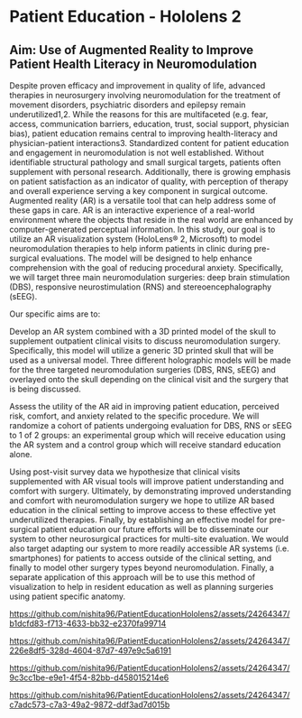 # Patient Education - Hololens 2


## Aim: Use of Augmented Reality to Improve Patient Health Literacy in Neuromodulation


Despite proven efficacy and improvement in quality of life, advanced therapies in neurosurgery involving neuromodulation for the treatment of movement disorders, psychiatric disorders and epilepsy remain underutilized1,2. While the reasons for this are multifaceted (e.g. fear, access, communication barriers, education, trust, social support, physician bias), patient education remains central to improving health-literacy and physician-patient interactions3. Standardized content for patient education and engagement in neuromodulation is not well established. Without identifiable structural pathology and small surgical targets, patients often supplement with personal research. Additionally, there is growing emphasis on patient satisfaction as an indicator of quality, with perception of therapy and overall experience serving a key component in surgical outcome. Augmented reality (AR) is a versatile tool that can help address some of these gaps in care. AR is an interactive experience of a real-world environment where the objects that reside in the real world are enhanced by computer-generated perceptual information. In this study, our goal is to utilize an AR visualization system (HoloLens® 2, Microsoft) to model neuromodulation therapies to help inform patients in clinic during pre-surgical evaluations. The model will be designed to help enhance comprehension with the goal of reducing procedural anxiety. Specifically, we will target three main neuromodulation surgeries: deep brain stimulation (DBS), responsive neurostimulation (RNS) and stereoencephalography (sEEG). 


Our specific aims are to:


Develop an AR system combined with a 3D printed model of the skull to supplement outpatient clinical visits to discuss neuromodulation surgery. Specifically, this model will utilize a generic 3D printed skull that will be used as a universal model. Three different holographic models will be made for the three targeted neuromodulation surgeries (DBS, RNS, sEEG) and overlayed onto the skull depending on the clinical visit and the surgery that is being discussed.


Assess the utility of the AR aid in improving patient education, perceived risk, comfort, and anxiety related to the specific procedure. We will randomize a cohort of patients undergoing evaluation for DBS, RNS or sEEG to 1 of 2 groups: an experimental group which will receive education using the AR system and a control group which will receive standard education alone. 


Using post-visit survey data we hypothesize that clinical visits supplemented with AR visual tools will improve patient understanding and comfort with surgery. Ultimately, by demonstrating improved understanding and comfort with neuromodulation surgery we hope to utilize AR based education in the clinical setting to improve access to these effective yet underutilized therapies. Finally, by establishing an effective model for pre-surgical patient education our future efforts will be to disseminate our system to other neurosurgical practices for multi-site evaluation. We would also target adapting our system to more readily accessible AR systems (i.e. smartphones) for patients to access outside of the clinical setting, and finally to model other surgery types beyond neuromodulation. Finally, a separate application of this approach will be to use this method of visualization to help in resident education as well as planning surgeries using patient specific anatomy. 


https://github.com/nishita96/PatientEducationHololens2/assets/24264347/b1dcfd83-f713-4633-bb32-e2370fa99714



https://github.com/nishita96/PatientEducationHololens2/assets/24264347/226e8df5-328d-4604-87d7-497e9c5a6191



https://github.com/nishita96/PatientEducationHololens2/assets/24264347/9c3cc1be-e9e1-4f54-82bb-d458015214e6



https://github.com/nishita96/PatientEducationHololens2/assets/24264347/c7adc573-c7a3-49a2-9872-ddf3ad7d015b

